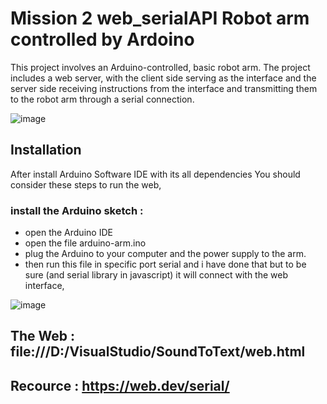 # Mission 2 web_serialAPI Robot arm controlled by Ardoino

This project involves an Arduino-controlled, basic robot arm. The project includes a web server, with the client side serving as the interface and the server side receiving instructions from the interface and transmitting them to the robot arm through a serial connection.

![image](https://user-images.githubusercontent.com/109436965/181937294-04c39267-465b-4e68-b1d1-bb1613124ad2.png)

## Installation
After install Arduino Software IDE with its all dependencies
You should consider these steps to run the web,

### install the Arduino sketch :
* open the Arduino IDE
* open the file arduino-arm.ino 
* plug the Arduino to your computer and the power supply to the arm.
* then run this file in specific port serial and i have done that but to be sure (and serial library in javascript) it will connect with the web interface, 

![image](https://user-images.githubusercontent.com/109436965/181937386-67a86d8b-322c-40b7-9261-a1caba5a3559.png)
## The Web : file:///D:/VisualStudio/SoundToText/web.html

## Recource : https://web.dev/serial/


